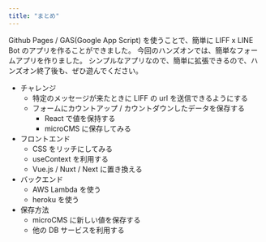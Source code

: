 ```yaml
---
title: "まとめ"
---
```


Github Pages / GAS(Google App Script) を使うことで、簡単に LIFF x LINE Bot のアプリを作ることができました。
今回のハンズオンでは、簡単なフォームアプリを作りました。
シンプルなアプリなので、簡単に拡張できるので、ハンズオン終了後も、ぜひ遊んでください。

- チャレンジ
    - 特定のメッセージが来たときに LIFF の url を送信できるようにする
    - フォームにカウントアップ / カウントダウンしたデータを保存する
        - React で値を保持する
        - microCMS に保存してみる
- フロントエンド
    - CSS をリッチにしてみる
    - useContext を利用する
    - Vue.js / Nuxt / Next に置き換える
- バックエンド
    - AWS Lambda を使う
    - heroku を使う
- 保存方法
    - microCMS に新しい値を保存する
    - 他の DB サービスを利用する
